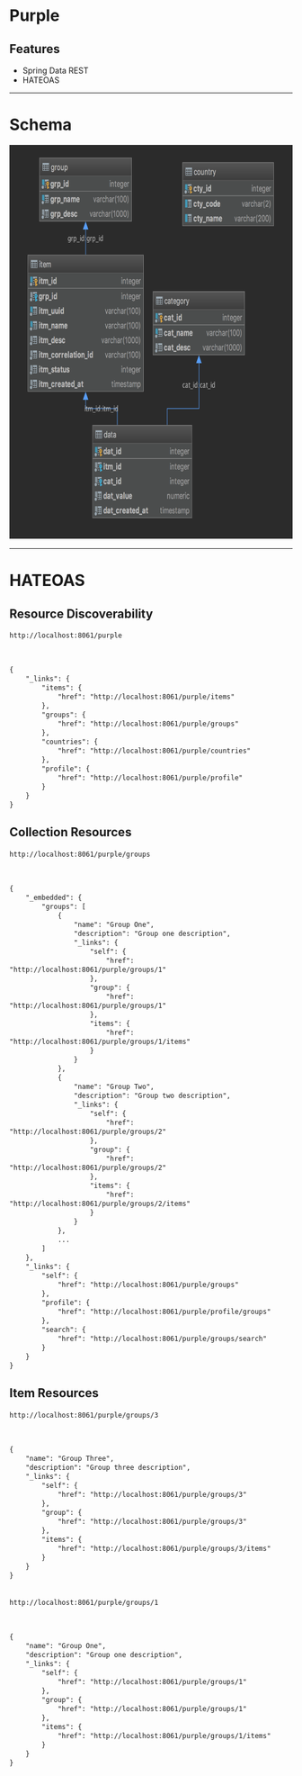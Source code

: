 # Purple

## Features

* Spring Data REST
* HATEOAS

---

# Schema

<img src="database-schema.png" width="700" height="700"/>

---

# HATEOAS

## Resource Discoverability

    http://localhost:8061/purple
    
<br/>
   
    {
        "_links": {
            "items": {
                "href": "http://localhost:8061/purple/items"
            },
            "groups": {
                "href": "http://localhost:8061/purple/groups"
            },
            "countries": {
                "href": "http://localhost:8061/purple/countries"
            },
            "profile": {
                "href": "http://localhost:8061/purple/profile"
            }
        }
    }

## Collection Resources

    http://localhost:8061/purple/groups
    
<br/>

    {
        "_embedded": {
            "groups": [
                {
                    "name": "Group One",
                    "description": "Group one description",
                    "_links": {
                        "self": {
                            "href": "http://localhost:8061/purple/groups/1"
                        },
                        "group": {
                            "href": "http://localhost:8061/purple/groups/1"
                        },
                        "items": {
                            "href": "http://localhost:8061/purple/groups/1/items"
                        }
                    }
                },
                {
                    "name": "Group Two",
                    "description": "Group two description",
                    "_links": {
                        "self": {
                            "href": "http://localhost:8061/purple/groups/2"
                        },
                        "group": {
                            "href": "http://localhost:8061/purple/groups/2"
                        },
                        "items": {
                            "href": "http://localhost:8061/purple/groups/2/items"
                        }
                    }
                },
                ...
            ]
        },
        "_links": {
            "self": {
                "href": "http://localhost:8061/purple/groups"
            },
            "profile": {
                "href": "http://localhost:8061/purple/profile/groups"
            },
            "search": {
                "href": "http://localhost:8061/purple/groups/search"
            }
        }
    }

## Item Resources

    http://localhost:8061/purple/groups/3
    
<br/>

    {
        "name": "Group Three",
        "description": "Group three description",
        "_links": {
            "self": {
                "href": "http://localhost:8061/purple/groups/3"
            },
            "group": {
                "href": "http://localhost:8061/purple/groups/3"
            },
            "items": {
                "href": "http://localhost:8061/purple/groups/3/items"
            }
        }
    }


    http://localhost:8061/purple/groups/1
    
<br/>

    {
        "name": "Group One",
        "description": "Group one description",
        "_links": {
            "self": {
                "href": "http://localhost:8061/purple/groups/1"
            },
            "group": {
                "href": "http://localhost:8061/purple/groups/1"
            },
            "items": {
                "href": "http://localhost:8061/purple/groups/1/items"
            }
        }
    }
